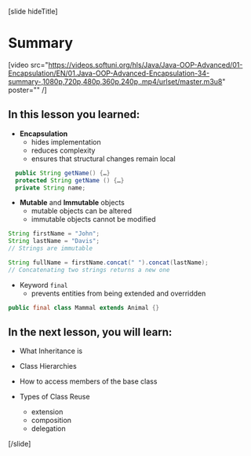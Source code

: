 [slide hideTitle]

# Summary

[video src="https://videos.softuni.org/hls/Java/Java-OOP-Advanced/01-Encapsulation/EN/01.Java-OOP-Advanced-Encapsulation-34-summary-,1080p,720p,480p,360p,240p,.mp4/urlset/master.m3u8" poster="" /]

## In this lesson you learned:

- **Encapsulation**
    - hides implementation
    - reduces complexity
    - ensures that structural changes remain local

```java
  public String getName() {…}
  protected String getName () {…}
  private String name;
```

- **Mutable** and **Immutable** objects
    - mutable objects can be altered
    - immutable objects cannot be modified

```java
String firstName = "John";
String lastName = "Davis";
// Strings are immutable

String fullName = firstName.concat(" ").concat(lastName);
// Concatenating two strings returns a new one
```

- Keyword `final`
    - prevents entities from being extended and overridden

```java
public final class Mammal extends Animal {}
```


## In the next lesson, you will learn:

- What Inheritance is

- Class Hierarchies

- How to access members of the base class

- Types of Class Reuse
    - extension
    - composition
    - delegation

[/slide]

